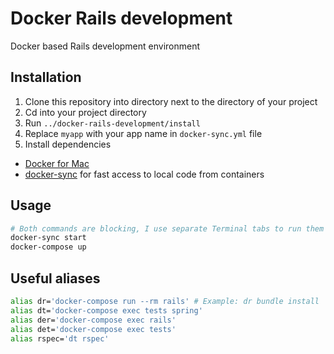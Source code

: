 # Docker Rails development

Docker based Rails development environment

## Installation

1. Clone this repository into directory next to the directory of your project
2. Cd into your project directory
3. Run `../docker-rails-development/install`
4. Replace `myapp` with your app name in `docker-sync.yml` file
4. Install dependencies
  * [Docker for Mac](https://docs.docker.com/docker-for-mac/)
  * [docker-sync](http://docker-sync.io) for fast access to local code from containers

## Usage

```sh
# Both commands are blocking, I use separate Terminal tabs to run them
docker-sync start
docker-compose up
```

## Useful aliases

```sh
alias dr='docker-compose run --rm rails' # Example: dr bundle install
alias dt='docker-compose exec tests spring'
alias der='docker-compose exec rails'
alias det='docker-compose exec tests'
alias rspec='dt rspec'
